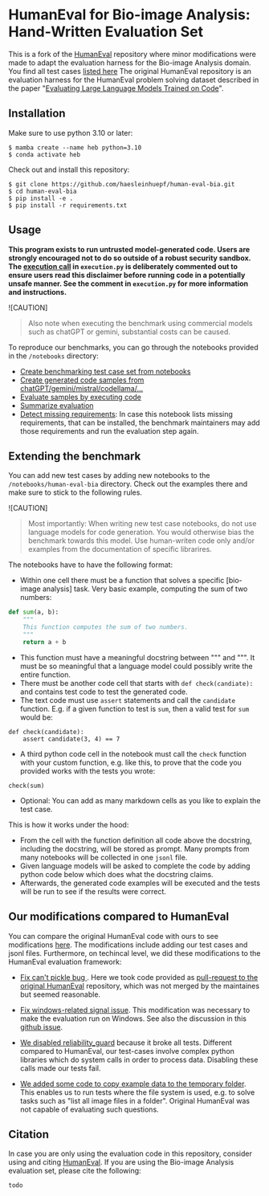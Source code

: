 # HumanEval for Bio-image Analysis: Hand-Written Evaluation Set 

This is a fork of the [HumanEval](https://github.com/openai/human-eval) repository where minor modifications were made 
to adapt the evaluation harness for the Bio-image Analysis domain. You find all test cases [listed here](test_cases/readme.md)
The original HumanEval repository is an evaluation harness for the HumanEval problem solving dataset described in the paper 
"[Evaluating Large Language Models Trained on Code](https://arxiv.org/abs/2107.03374)". 

## Installation

Make sure to use python 3.10 or later:
```
$ mamba create --name heb python=3.10
$ conda activate heb
```

Check out and install this repository:
```
$ git clone https://github.com/haesleinhuepf/human-eval-bia.git
$ cd human-eval-bia
$ pip install -e .
$ pip install -r requirements.txt
```

## Usage

**This program exists to run untrusted model-generated code. Users are strongly
encouraged not to do so outside of a robust security sandbox. The [execution
call](https://github.com/openai/human-eval/blob/master/human_eval/execution.py#L48-L58)
in `execution.py` is deliberately commented out to ensure users read this
disclaimer before running code in a potentially unsafe manner. See the comment in
`execution.py` for more information and instructions.**

![CAUTION]
> Also note when executing the benchmark using commercial models such as chatGPT or gemini, substantial costs can be caused.

To reproduce our benchmarks, you can go through the notebooks provided in the `/notebooks` directory:
* [Create benchmarking test case set from notebooks](demo/create_cases.ipynb)
* [Create generated code samples from chatGPT/gemini/mistral/codellama/...](demo/create_samples.ipynb)
* [Evaluate samples by executing code](demo/evaluate_samples.ipynb)
* [Summarize evaluation](demo/summarize_evaluation.ipynb)
* [Detect missing requirements](demo/detect_missing_requirements.ipynb): In case this notebook lists missing requirements, that can be installed, the benchmark maintainers may add those requirements and run the evaluation step again.

## Extending the benchmark

You can add new test cases by adding new notebooks to the `/notebooks/human-eval-bia` directory. 
Check out the examples there and make sure to stick to the following rules.

![CAUTION]
> Most importantly: When writing new test case notebooks, do not use language models for code generation. 
> You would otherwise bias the benchmark towards this model. 
> Use human-writen code only and/or examples from the documentation of specific librarires.

The notebooks have to have the following format:
* Within one cell there must be a function that solves a specific [bio-image analysis] task. Very basic example, computing the sum of two numbers:
```python
def sum(a, b):
    """
    This function computes the sum of two numbers.
    """
    return a + b
```
* This function must have a meaningful docstring between """ and """. It must be so meaningful that a language model could possibly write the entire function.
* There must be another code cell that starts with `def check(candiate):` and contains test code to test the generated code.
* The text code must use `assert` statements and call the `candidate` function. E.g. if a given function to test is `sum`, then a valid test for `sum` would be:
```
def check(candidate):
    assert candidate(3, 4) == 7
```
* A third python code cell in the notebook must call the `check` function with your custom function, e.g. like this, to prove that the code you provided works with the tests you wrote:
```
check(sum)
```
* Optional: You can add as many markdown cells as you like to explain the test case.

This is how it works under the hood:
* From the cell with the function definition all code above the docstring, including the docstring, will be stored as prompt. Many prompts from many notebooks will be collected in one `jsonl` file.
* Given language models will be asked to complete the code by adding python code below which does what the docstring claims.
* Afterwards, the generated code examples will be executed and the tests will be run to see if the results were correct.

## Our modifications compared to HumanEval

You can compare the original HumanEval code with ours to see modifications [here](https://github.com/haesleinhuepf/human-eval-bia/compare/original_human_eval). The modifications include adding our test cases and jsonl files. Furthermore, on techincal level, we did these modifications to the HumanEval evaluation framework:

* [Fix can't pickle bug
](https://github.com/haesleinhuepf/human-eval-bia/commit/628fd26d2fd72b040d976819b4e1c7073fa26907). Here we took code provided as [pull-request to the original HumanEval](https://github.com/openai/human-eval/pull/30) repository, which was not merged by the maintaines but seemed reasonable.
 
* [Fix windows-related signal issue](https://github.com/haesleinhuepf/human-eval-bia/commit/8d03cfe7f34505063f3604ffe8db86235d33e437). This modification was necessary to make the evaluation run on Windows. See also the discussion in this [github issue](https://github.com/openai/human-eval/issues/18#issuecomment-1609063376).

* [We disabled reliability_guard](https://github.com/haesleinhuepf/human-eval-bia/commit/56df3b04cbb36441367596d1aad16255d797e09b) because it broke all tests. Different compared to HumanEval, our test-cases involve complex python libraries which do system calls in order to process data. Disabling these calls made our tests fail.

* [We added some code to copy example data to the temporary folder](https://github.com/haesleinhuepf/human-eval-bia/pull/16). This enables us to run tests where the file system is used, e.g. to solve tasks such as "list all image files in a folder". Original HumanEval was not capable of evaluating such questions.

## Citation

In case you are only using the evaluation code in this repository, consider using and citing [HumanEval](https://github.com/openai/human-eval?tab=readme-ov-file#citation).
If you are using the Bio-image Analysis evaluation set, please cite the following:

```
todo
```

